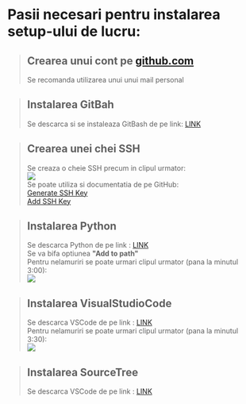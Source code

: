# Pasii necesari pentru instalarea setup-ului de lucru:

>## Crearea unui cont pe [github.com](https://github.com)
>Se recomanda utilizarea unui unui mail personal

>## Instalarea GitBah
>Se descarca si se instaleaza GitBash de pe link: [LINK](https://gitforwindows.org/)

>## Crearea unei chei SSH
>Se creaza o cheie SSH precum in clipul urmator:  
>[![](https://img.youtube.com/vi/WgZIv5HI44o/0.jpg)](https://www.youtube.com/watch?v=WgZIv5HI44o "SSH Key")  
>Se poate utiliza si documentatia de pe GitHub:  
>[Generate SSH Key](https://docs.github.com/en/authentication/connecting-to-github-with-ssh/generating-a-new-ssh-key-and-adding-it-to-the-ssh-agent)  
>[Add SSH Key](https://docs.github.com/en/authentication/connecting-to-github-with-ssh/adding-a-new-ssh-key-to-your-github-account)

>## Instalarea Python
>Se descarca Python de pe link : [LINK](https://www.python.org/downloads/)  
>Se va bifa optiunea **"Add to path"**  
>Pentru nelamuriri se poate urmari clipul urmator (pana la minutul 3:00):  
>[![](https://img.youtube.com/vi/ZRbirvsDQ-I/0.jpg)](https://www.youtube.com/watch?v=ZRbirvsDQ-I "Install Python")

>## Instalarea VisualStudioCode
>Se descarca VSCode de pe link : [LINK](https://code.visualstudio.com/)  
>Pentru nelamuriri se poate urmari clipul urmator (pana la minutul 3:30):  
>[![](https://img.youtube.com/vi/JPZsB_6yHVo/0.jpg)](https://www.youtube.com/watch?v=JPZsB_6yHVo "Install VSCode")

>## Instalarea SourceTree
>Se descarca VSCode de pe link : [LINK](https://www.sourcetreeapp.com/)  